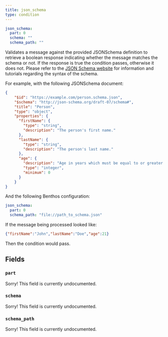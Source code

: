 ```yaml
---
title: json_schema
type: condition
---
```


```yaml
json_schema:
  part: 0
  schema: ""
  schema_path: ""
```

Validates a message against the provided JSONSchema definition to retrieve a
boolean response indicating whether the message matches the schema or not.
If the response is true the condition passes, otherwise it does not. Please
refer to the [JSON Schema website](https://json-schema.org/) for information and
tutorials regarding the syntax of the schema.

For example, with the following JSONSchema document:

``` json
{
	"$id": "https://example.com/person.schema.json",
	"$schema": "http://json-schema.org/draft-07/schema#",
	"title": "Person",
	"type": "object",
	"properties": {
	  "firstName": {
		"type": "string",
		"description": "The person's first name."
	  },
	  "lastName": {
		"type": "string",
		"description": "The person's last name."
	  },
	  "age": {
		"description": "Age in years which must be equal to or greater than zero.",
		"type": "integer",
		"minimum": 0
	  }
	}
}
```

And the following Benthos configuration:

``` yaml
json_schema:
  part: 0
  schema_path: "file://path_to_schema.json"
```

If the message being processed looked like:

``` json
{"firstName":"John","lastName":"Doe","age":21}
```

Then the condition would pass.

## Fields

### `part`

Sorry! This field is currently undocumented.

### `schema`

Sorry! This field is currently undocumented.

### `schema_path`

Sorry! This field is currently undocumented.


